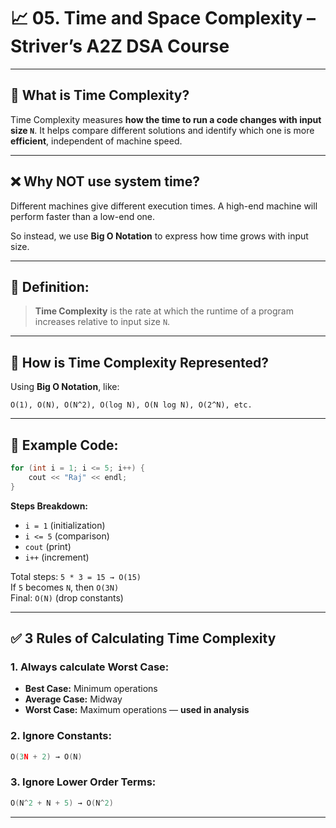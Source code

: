 # 📈 05. Time and Space Complexity – Striver’s A2Z DSA Course

---

## 🧠 What is Time Complexity?

Time Complexity measures **how the time to run a code changes with input size `N`**. It helps compare different solutions and identify which one is more **efficient**, independent of machine speed.

---

## ❌ Why NOT use system time?

Different machines give different execution times. A high-end machine will perform faster than a low-end one.

So instead, we use **Big O Notation** to express how time grows with input size.

---

## 🧪 Definition:

> **Time Complexity** is the rate at which the runtime of a program increases relative to input size `N`.

---

## 🔎 How is Time Complexity Represented?

Using **Big O Notation**, like:

```
O(1), O(N), O(N^2), O(log N), O(N log N), O(2^N), etc.
```

---

## 🔢 Example Code:

```cpp
for (int i = 1; i <= 5; i++) {
    cout << "Raj" << endl;
}
```

**Steps Breakdown:**
- `i = 1` (initialization)
- `i <= 5` (comparison)
- `cout` (print)
- `i++` (increment)

Total steps: `5 * 3 = 15 → O(15)`  
If `5` becomes `N`, then `O(3N)`  
Final: `O(N)` (drop constants)

---

## ✅ 3 Rules of Calculating Time Complexity

### 1. Always calculate **Worst Case**:
- **Best Case:** Minimum operations
- **Average Case:** Midway
- **Worst Case:** Maximum operations — **used in analysis**

### 2. **Ignore Constants**:
```cpp
O(3N + 2) → O(N)
```

### 3. **Ignore Lower Order Terms**:
```cpp
O(N^2 + N + 5) → O(N^2)
```

---
